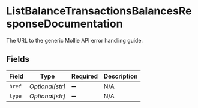 # ListBalanceTransactionsBalancesResponseDocumentation

The URL to the generic Mollie API error handling guide.


## Fields

| Field              | Type               | Required           | Description        |
| ------------------ | ------------------ | ------------------ | ------------------ |
| `href`             | *Optional[str]*    | :heavy_minus_sign: | N/A                |
| `type`             | *Optional[str]*    | :heavy_minus_sign: | N/A                |